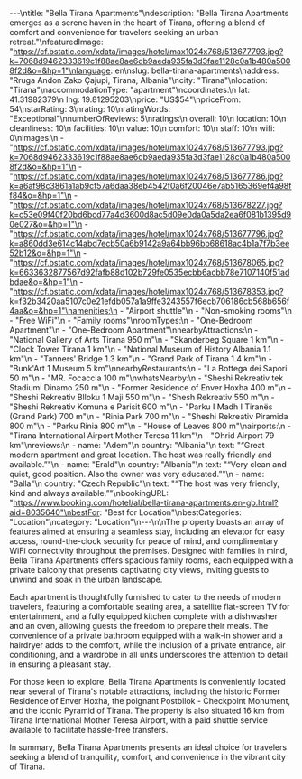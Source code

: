 ---\ntitle: "Bella Tirana Apartments"\ndescription: "Bella Tirana Apartments emerges as a serene haven in the heart of Tirana, offering a blend of comfort and convenience for travelers seeking an urban retreat."\nfeaturedImage: "https://cf.bstatic.com/xdata/images/hotel/max1024x768/513677793.jpg?k=7068d9462333619c1f88ae8ae6db9aeda935fa3d3fae1128c0a1b480a5008f2d&o=&hp=1"\nlanguage: en\nslug: bella-tirana-apartments\naddress: "Rruga Andon Zako Çajupi, Tirana, Albania"\ncity: "Tirana"\nlocation: "Tirana"\naccommodationType: "apartment"\ncoordinates:\n  lat: 41.31982379\n  lng: 19.81295203\nprice: "US$54"\npriceFrom: 54\nstarRating: 3\nrating: 10\nratingWords: "Exceptional"\nnumberOfReviews: 5\nratings:\n  overall: 10\n  location: 10\n  cleanliness: 10\n  facilities: 10\n  value: 10\n  comfort: 10\n  staff: 10\n  wifi: 0\nimages:\n  - "https://cf.bstatic.com/xdata/images/hotel/max1024x768/513677793.jpg?k=7068d9462333619c1f88ae8ae6db9aeda935fa3d3fae1128c0a1b480a5008f2d&o=&hp=1"\n  - "https://cf.bstatic.com/xdata/images/hotel/max1024x768/513677786.jpg?k=a6af98c3861a1ab9cf57a6daa38eb4542f0a6f20046e7ab5165369ef4a98ff84&o=&hp=1"\n  - "https://cf.bstatic.com/xdata/images/hotel/max1024x768/513678227.jpg?k=c53e09f40f20bd6bcd77a4d3600d8ac5d09e0da0a5da2ea6f081b1395d90e027&o=&hp=1"\n  - "https://cf.bstatic.com/xdata/images/hotel/max1024x768/513677796.jpg?k=a860dd3e614c14abd7ecb50a6b9142a9a64bb96bb68618ac4b1a7f7b3ee52b12&o=&hp=1"\n  - "https://cf.bstatic.com/xdata/images/hotel/max1024x768/513678065.jpg?k=6633632877567d92fafb88d102b729fe0535ecbb6acbb78e7107140f51adbdae&o=&hp=1"\n  - "https://cf.bstatic.com/xdata/images/hotel/max1024x768/513678353.jpg?k=f32b3420aa5107c0e21efdb057a1a9ffe3243557f6ecb706186cb568b656f4aa&o=&hp=1"\namenities:\n  - "Airport shuttle"\n  - "Non-smoking rooms"\n  - "Free WiFi"\n  - "Family rooms"\nroomTypes:\n  - "One-Bedroom Apartment"\n  - "One-Bedroom Apartment"\nnearbyAttractions:\n  - "National Gallery of Arts Tirana 950 m"\n  - "Skanderbeg Square 1 km"\n  - "Clock Tower Tirana 1 km"\n  - "National Museum of History Albania 1.1 km"\n  - "Tanners' Bridge 1.3 km"\n  - "Grand Park of Tirana 1.4 km"\n  - "Bunk'Art 1 Museum 5 km"\nnearbyRestaurants:\n  - "La Bottega dei Sapori 50 m"\n  - "MR. Focaccia 100 m"\nwhatsNearby:\n  - "Sheshi Rekreativ tek Stadiumi Dinamo 250 m"\n  - "Former Residence of Enver Hoxha 400 m"\n  - "Sheshi Rekreativ Blloku 1 Maji 550 m"\n  - "Shesh Rekreativ 550 m"\n  - "Sheshi Rekreativ Komuna e Parisit 600 m"\n  - "Parku I Madh I Tiranës (Grand Park) 700 m"\n  - "Rinia Park 700 m"\n  - "Sheshi Rekreativ Piramida 800 m"\n  - "Parku Rinia 800 m"\n  - "House of Leaves 800 m"\nairports:\n  - "Tirana International Airport Mother Teresa 11 km"\n  - "Ohrid Airport 79 km"\nreviews:\n  - name: "Adem"\n    country: "Albania"\n    text: "“Great modern apartment and great location. The host was really friendly and available.”"\n  - name: "Erald"\n    country: "Albania"\n    text: "“Very clean and quiet, good position. Also the owner was very educated.”"\n  - name: "Balla"\n    country: "Czech Republic"\n    text: "“The host was very friendly, kind and always available.”"\nbookingURL: "https://www.booking.com/hotel/al/bella-tirana-apartments.en-gb.html?aid=8035640"\nbestFor: "Best for Location"\nbestCategories: "Location"\ncategory: "Location"\n---\n\nThe property boasts an array of features aimed at ensuring a seamless stay, including an elevator for easy access, round-the-clock security for peace of mind, and complimentary WiFi connectivity throughout the premises. Designed with families in mind, Bella Tirana Apartments offers spacious family rooms, each equipped with a private balcony that presents captivating city views, inviting guests to unwind and soak in the urban landscape.

Each apartment is thoughtfully furnished to cater to the needs of modern travelers, featuring a comfortable seating area, a satellite flat-screen TV for entertainment, and a fully equipped kitchen complete with a dishwasher and an oven, allowing guests the freedom to prepare their meals. The convenience of a private bathroom equipped with a walk-in shower and a hairdryer adds to the comfort, while the inclusion of a private entrance, air conditioning, and a wardrobe in all units underscores the attention to detail in ensuring a pleasant stay.

For those keen to explore, Bella Tirana Apartments is conveniently located near several of Tirana's notable attractions, including the historic Former Residence of Enver Hoxha, the poignant Postbllok - Checkpoint Monument, and the iconic Pyramid of Tirana. The property is also situated 16 km from Tirana International Mother Teresa Airport, with a paid shuttle service available to facilitate hassle-free transfers.

In summary, Bella Tirana Apartments presents an ideal choice for travelers seeking a blend of tranquility, comfort, and convenience in the vibrant city of Tirana.